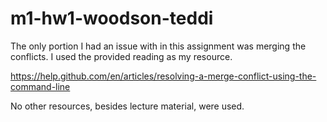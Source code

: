 # m1-hw1-woodson-teddi
The only portion I had an issue with in this assignment was merging the conflicts. I used the provided reading as my resource.

https://help.github.com/en/articles/resolving-a-merge-conflict-using-the-command-line

No other resources, besides lecture material, were used. 
